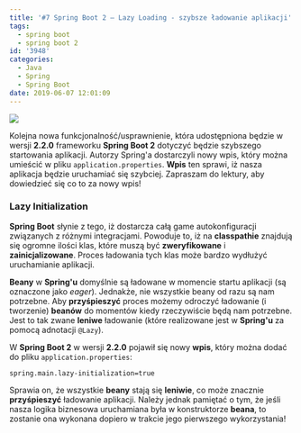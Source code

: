 ```yaml
---
title: '#7 Spring Boot 2 – Lazy Loading - szybsze ładowanie aplikacji'
tags:
  - spring boot
  - spring boot 2
id: '3948'
categories:
  - Java
  - Spring
  - Spring Boot
date: 2019-06-07 12:01:09
---
```


![](https://codecouple.pl/wp-content/uploads/2017/12/springBoot2Art.png)

Kolejna nowa funkcjonalność/usprawnienie, która udostępniona będzie w wersji **2.2.0** frameworku **Spring Boot 2** dotyczyć będzie szybszego startowania aplikacji. Autorzy Spring'a dostarczyli nowy wpis, który można umieścić w pliku `application.properties`. **Wpis** ten sprawi, iż nasza aplikacja będzie uruchamiać się szybciej. Zapraszam do lektury, aby dowiedzieć się co to za nowy wpis!
<!-- more -->
### Lazy Initialization

**Spring Boot** słynie z tego, iż dostarcza całą game autokonfiguracji związanych z różnymi integracjami. Powoduje to, iż na **classpathie** znajdują się ogromne ilości klas, które muszą być **zweryfikowane** i **zainicjalizowane**. Proces ładowania tych klas może bardzo wydłużyć uruchamianie aplikacji.

**Beany** w **Spring'u** domyślnie są ładowane w momencie startu aplikacji (są oznaczone jako _eager_). Jednakże, nie wszystkie beany od razu są nam potrzebne. Aby **przyśpieszyć** proces możemy odroczyć ładowanie (i tworzenie) **beanów** do momentów kiedy rzeczywiście będą nam potrzebne. Jest to tak zwane **leniwe** ładowanie (które realizowane jest w **Spring'u** za pomocą adnotacji `@Lazy`).

W **Spring Boot 2** w wersji **2.2.0** pojawił się nowy **wpis**, który można dodać do pliku `application.properties`:

```
spring.main.lazy-initialization=true
```

Sprawia on, że wszystkie **beany** stają się **leniwie**, co może znacznie **przyśpieszyć** ładowanie aplikacji. Należy jednak pamiętać o tym, że jeśli nasza logika biznesowa uruchamiana była w konstruktorze **beana**, to zostanie ona wykonana dopiero w trakcie jego pierwszego wykorzystania!